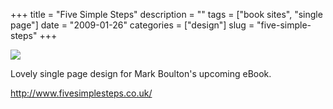 +++
title = "Five Simple Steps"
description = ""
tags = ["book sites", "single page"]
date = "2009-01-26"
categories = ["design"]
slug = "five-simple-steps"
+++


 

  <div id="screens-thumbs" class="clearfix">
    <div class="txt-center" id="design-submission"><a href="http://www.fivesimplesteps.co.uk/"><img id='bluga-thumbnail-1468' class='bluga-thumbnail large' src='/media/bluga/
wt497dbb413ae8e_0.jpg'/></a></div>  
  </div>   
<p>Lovely single page design for Mark Boulton's upcoming eBook.</p>
<p><a href="http://www.fivesimplesteps.co.uk/">http://www.fivesimplesteps.co.uk/</a></p>




